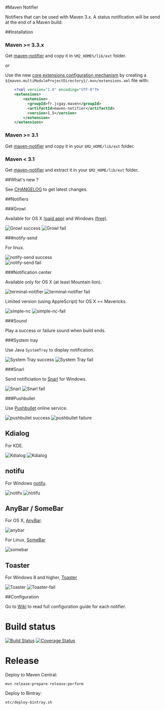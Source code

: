 #Maven Notifier

Notifiers that can be used with Maven 3.x.
A status notification will be send at the end of a Maven build.

##Installation

### Maven >= 3.3.x

Get [maven-notifier](http://dl.bintray.com/jcgay/maven/fr/jcgay/maven/maven-notifier/1.5/maven-notifier-1.5-shaded.jar) and copy it in `%M2_HOME%/lib/ext` folder.

*or*

Use the new [core extensions configuration mechanism](http://takari.io/2015/03/19/core-extensions.html) by creating a `${maven.multiModuleProjectDirectory}/.mvn/extensions.xml` file with:

```xml
	<?xml version="1.0" encoding="UTF-8"?>
	<extensions>
	    <extension>
	      <groupId>fr.jcgay.maven</groupId>
	      <artifactId>maven-notifier</artifactId>
	      <version>1.5</version>
	    </extension>
	</extensions>
```

### Maven >= 3.1

Get [maven-notifier](http://dl.bintray.com/jcgay/maven/fr/jcgay/maven/maven-notifier/1.5/maven-notifier-1.5-shaded.jar) and copy it in your `$M2_HOME/lib/ext` folder.

### Maven < 3.1

Get [maven-notifier](http://dl.bintray.com/jcgay/maven/fr/jcgay/maven/maven-notifier/1.5/maven-notifier-1.5.zip) and extract it in your `$M2_HOME/lib/ext` folder.

##What's new ?

See [CHANGELOG](https://github.com/jcgay/maven-notifier/blob/master/CHANGELOG.md) to get latest changes.

##Notifiers

###Growl

Available for OS X [(paid app)](http://growl.info/) and Windows [(free)](http://www.growlforwindows.com/gfw/).

![Growl success](http://jeanchristophegay.com/images/notifier.growl_.success.png)  ![Growl fail](http://jeanchristophegay.com/images/notifier.growl_.fail_.png)

###notify-send

For linux. 

![notify-send success](http://jeanchristophegay.com/images/notifier.notify-send.success.png)  
![notify-send fail](http://jeanchristophegay.com/images/notifier.notify-send.error_.fail_.png)

###Notification center

Available only for OS X (at least Mountain lion).

![terminal-notifier](http://jeanchristophegay.com/images/notifier.notification-center.success.png)  ![terminal-notifier fail](http://jeanchristophegay.com/images/notifier.notification-center.failure.png)

Limited version (using AppleScript) for OS X >= Mavericks.

![simple-nc](http://jeanchristophegay.com/images/notifier.simplenc.success.png) ![simple-nc-fail](http://jeanchristophegay.com/images/notifier.simplenc.failure.png)

###Sound

Play a success or failure sound when build ends.

###System tray

Use Java `SystemTray` to display notification.

![System Tray success](http://jeanchristophegay.com/images/notifier.system.tray_.success.png)  ![System Tray fail](http://jeanchristophegay.com/images/notifier.system.tray_.fail_.png)

###Snarl

Send notificiation to [Snarl](http://snarl.fullphat.net/) for Windows.

![Snarl](http://jeanchristophegay.com/images/notifier.snarl.success.png)  ![Snarl fail](http://jeanchristophegay.com/images/notifier.snarl.failure.png)

###Pushbullet

Use [Pushbullet](https://www.pushbullet.com/) online service.

![pushbullet success](http://jeanchristophegay.com/images/notifier.pushbullet.success.png)
![pushbullet failure](http://jeanchristophegay.com/images/notifier.pushbullet.failure.png)

## Kdialog

For KDE.

![Kdialog](http://jeanchristophegay.com/images/notifier.kdialog.success.png)
![Kdialog](http://jeanchristophegay.com/images/notifier.kdialog.fail.png)

## notifu

For Windows [notifu](http://www.paralint.com/projects/notifu/index.html).

![notifu](http://jeanchristophegay.com/images/notifier.notifu.success.png)
![notifu](http://jeanchristophegay.com/images/notifier.notifu.fail.png)

## AnyBar / SomeBar

For OS X, [AnyBar](https://github.com/tonsky/AnyBar).

![anybar](http://jeanchristophegay.com/images/notifier.anybar_maven.png)

For Linux, [SomeBar](https://github.com/limpbrains/somebar)

![somebar](https://raw.githubusercontent.com/limpbrains/somebar/9019ecd04c5dea6eac27bfd10f0ae75477761236/screenshot.png)

## Toaster

For Windows 8 and higher, [Toaster](https://github.com/nels-o/toaster)

![Toaster](http://jeanchristophegay.com/images/notifier.toaster.success.png)
![Toaster-fail](http://jeanchristophegay.com/images/notifier.toaster.failure.png)

##Configuration

Go to [Wiki](https://github.com/jcgay/maven-notifier/wiki) to read full configuration guide for each notifier.

# Build status
[![Build Status](https://travis-ci.org/jcgay/maven-notifier.svg?branch=master)](https://travis-ci.org/jcgay/maven-notifier)
[![Coverage Status](https://coveralls.io/repos/jcgay/maven-notifier/badge.svg?branch=master)](https://coveralls.io/r/jcgay/maven-notifier?branch=master)

# Release

Deploy to Maven Central:

    mvn release:prepare release:perform
    
Deploy to Bintray:

    etc/deploy-bintray.sh 

